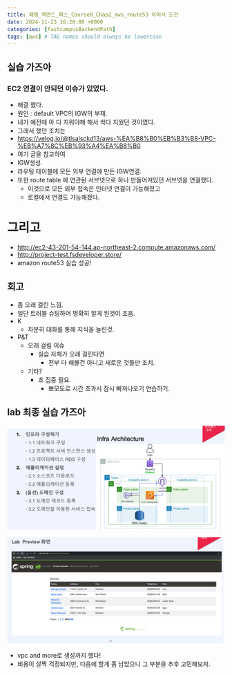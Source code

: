 ```yaml
---
title: 패캠_백엔드_패스_Course8_Chap2_aws_route53 이어서 도전
date: 2024-11-23 16:20:00 +0900
categories: [fastcampusBackendPath]
tags: [aws] # TAG names should always be lowercase
---
```


## 실습 가즈아

### EC2 연결이 안되던 이슈가 있었다.
* 해결 했다.
* 원인 : default VPC의 IGW의 부재.
* 내가 예전에 아 다 지워야해 해서 싹다 지웠던 것이였다.
* 그래서 했던 조치는
* https://velog.io/@tlsalsckd13/aws-%EA%B8%B0%EB%B3%B8-VPC-%EB%A7%8C%EB%93%A4%EA%B8%B0
* 여기 글을 참고하여
* IGW생성.
* 라우팅 테이블에 모든 외부 연결에 만든 IGW연결.
* 또한 route table 에 연관된 서브넷으로 하나 만들어져있던 서브넷을 연결했다.
  * 이것으로 모든 외부 접속은 인터넷 연결이 가능해졌고
  * 로컬에서 연결도 가능해졌다.

# 그리고
* http://ec2-43-201-54-144.ap-northeast-2.compute.amazonaws.com/
* http://project-test.fsdeveloper.store/
* amazon route53 실습 성공!


## 회고
* 좀 오래 걸린 느낌.
* 일단 트러블 슈팅하며 명확히 알게 된것이 조음.
* K
  * 차분히 대화를 통해 지식을 늘린것.
* P&T
  * 오래 걸림 이슈
    * 실습 자체가 오래 걸린다면
      * 전부 다 해볼건 아니고 새로운 것들만 조치.
  * 기타?
    * 초 집중 필요.
      * 뽀모도로 시간 초과시 잠시 빠져나오기 연습하기.

## lab 최종 실습 가즈아
![](assets/img/posts/2024-11-23-18-04-47.png)

![](assets/img/posts/2024-11-23-18-04-56.png)
* vpc and more로 생성까지 했다!
* 비용이 살짝 걱정되지만, 다음에 할게 좀 남았으니 그 부분을 추후 고민해보자.
